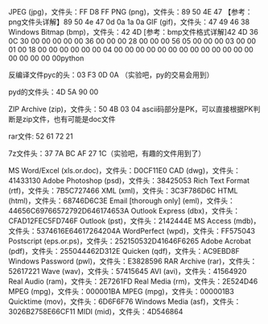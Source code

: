 JPEG (jpg)，文件头：FF D8 FF
PNG (png)，文件头：89 50 4E 47     【参考：png文件头详解】89 50 4e 47 0d 0a 1a 0a
GIF (gif)，文件头：47 49 46 38
Windows Bitmap (bmp)，文件头：42 4D [参考：bmp文件格式详解]42 4D 36 0C 30 00 00 00 00 00 36 00 00 00 28 00 00 00 56 05 00 00 00 03 00 00 01 00 18 00 00 00 00 00 00 04 00 00 00 00 00 00 00 00 00 00 00 00 00 00 00 00 00 00python

反编译文件pyc的头：03 F3 0D 0A  （实验吧，py的交易会用到）

pyd的文件头：4D 5A 90 00

ZIP Archive (zip)，文件头：50 4B 03 04 ascii码部分是PK，可以直接根据PK判断是zip文件，也有可能是doc文件

rar文件: 52 61 72 21

7z文件头：37 7A BC AF 27 1C（实验吧，有趣的文件用到了）

MS Word/Excel (xls.or.doc)，文件头：D0CF11E0
CAD (dwg)，文件头：41433130
Adobe Photoshop (psd)，文件头：38425053
Rich Text Format (rtf)，文件头：7B5C727466
XML (xml)，文件头：3C3F786D6C
HTML (html)，文件头：68746D6C3E
Email [thorough only] (eml)，文件头：44656C69766572792D646174653A
Outlook Express (dbx)，文件头：CFAD12FEC5FD746F
Outlook (pst)，文件头：2142444E
MS Access (mdb)，文件头：5374616E64617264204A
WordPerfect (wpd)，文件头：FF575043
Postscript (eps.or.ps)，文件头：252150532D41646F6265
Adobe Acrobat (pdf)，文件头：255044462D312E
Quicken (qdf)，文件头：AC9EBD8F
Windows Password (pwl)，文件头：E3828596
RAR Archive (rar)，文件头：52617221
Wave (wav)，文件头：57415645
AVI (avi)，文件头：41564920
Real Audio (ram)，文件头：2E7261FD
Real Media (rm)，文件头：2E524D46
MPEG (mpg)，文件头：000001BA
MPEG (mpg)，文件头：000001B3
Quicktime (mov)，文件头：6D6F6F76
Windows Media (asf)，文件头：3026B2758E66CF11
MIDI (mid)，文件头：4D546864